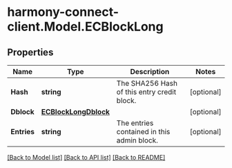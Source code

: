 # harmony-connect-client.Model.ECBlockLong
## Properties

Name | Type | Description | Notes
------------ | ------------- | ------------- | -------------
**Hash** | **string** | The SHA256 Hash of this entry credit block. | [optional] 
**Dblock** | [**ECBlockLongDblock**](ECBlockLongDblock.md) |  | [optional] 
**Entries** | **string** | The entries contained in this admin block. | [optional] 

[[Back to Model list]](../README.md#documentation-for-models) [[Back to API list]](../README.md#documentation-for-api-endpoints) [[Back to README]](../README.md)

